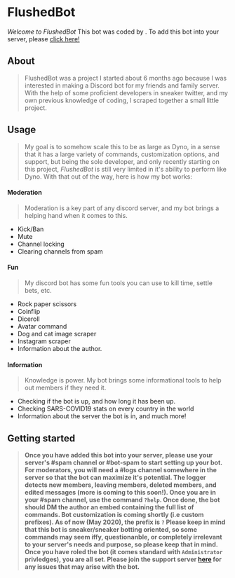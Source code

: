 # FlushedBot

*Welcome to FlushedBot* 
    This bot was coded by <REDACTED>. To add this bot into your server, please [click here!](https://google.com) 

## About

> FlushedBot was a project I started about 6 months ago because I was interested in making a Discord bot for my friends and family server. With the help of some proficient developers in sneaker twitter, and my own previous knowledge of coding, I scraped together a small little project. 

## Usage

> My goal is to somehow scale this to be as large as Dyno, in a sense that it has a large variety of commands, customization options, and support, but being the sole developer, and only recently starting on this project, *FlushedBot* is still very limited in it's ability to perform like Dyno. With that out of the way, here is how my bot works: 

#### Moderation 
> Moderation is a key part of any discord server, and my bot brings a helping hand when it comes to this.
* Kick/Ban
* Mute
* Channel locking
* Clearing channels from spam

#### Fun 
> My discord bot has some fun tools you can use to kill time, settle bets, etc. 
* Rock paper scissors
* Coinflip
* Diceroll 
* Avatar command
* Dog and cat image scraper
* Instagram scraper
* Information about the author. 

#### Information
> Knowledge is power. My bot brings some informational tools to help out members if they need it. 
* Checking if the bot is up, and how long it has been up. 
* Checking SARS-COVID19 stats on every country in the world 
* Information about the server the bot is in, and much more!

## Getting started 
> **Once you have added this bot into your server, please use your server's #spam channel or #bot-spam to start setting up your bot. For moderators, you will need a #logs channel somewhere in the server so that the bot can maximize it's potential. The logger detects new members, leaving members, deleted members, and edited messages (more is coming to this soon!). Once you are in your #spam channel, use the command `?help`. Once done, the bot should DM the author an embed containing the full list of commands. Bot customization is coming shortly (i.e custom prefixes). As of now (May 2020), the prefix is `?` Please keep in mind that this bot is sneaker/sneaker botting oriented, so some commands may seem iffy, questionanble, or completely irrelevant to your server's needs and purpose, so please keep that in mind. Once you have roled the bot (it comes standard with `Administrator` privledges), you are all set. Please join the support server [here](https://google.com) for any issues that may arise with the bot.**
